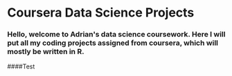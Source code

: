 # Coursera Data Science Projects


### Hello, welcome to Adrian's data science coursework. Here I will put all my coding projects assigned from coursera, which will mostly be written in R.

####Test
